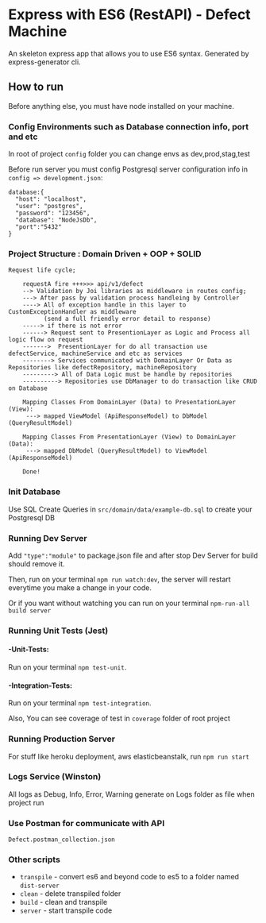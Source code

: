 # Express with ES6 (RestAPI) - Defect Machine

An skeleton express app that allows you to use ES6 syntax. Generated by express-generator cli.

## How to run

Before anything else, you must have node installed on your machine.

### Config Environments such as Database connection info, port and etc

In root of project `config` folder you can change envs as dev,prod,stag,test

Before run server you must config Postgresql server configuration info in `config => development.json`:

```
database:{
  "host": "localhost",
  "user": "postgres",
  "password": "123456",
  "database": "NodeJsDb",
  "port":"5432"
}
```

### Project Structure : Domain Driven + OOP + SOLID

```
Request life cycle;

    requestA fire +++>>> api/v1/defect
    --> Validation by Joi libraries as middleware in routes config;
    ---> After pass by validation process handleing by Controller
    ----> All of exception handle in this layer to CustomExceptionHandler as middleware
          (send a full friendly error detail to response) 
    -----> if there is not error 
    ------> Request sent to PresentionLayer as Logic and Process all logic flow on request 
    ------->  PresentionLayer for do all transaction use defectService, machineService and etc as services
    --------> Services communicated with DomainLayer Or Data as Repositories like defectRepository, machineRepository
    ---------> All of Data Logic must be handle by repositories 
    ----------> Repositories use DbManager to do transaction like CRUD on Database
    
    Mapping Classes From DomainLayer (Data) to PresentationLayer (View):
     ---> mapped ViewModel (ApiResponseModel) to DbModel (QueryResultModel)
   
    Mapping Classes From PresentationLayer (View) to DomainLayer (Data):
     ---> mapped DbModel (QueryResultModel) to ViewModel (ApiResponseModel)
    
    Done!
```

### Init Database 

Use SQL Create Queries in `src/domain/data/example-db.sql` to create your Postgresql DB

### Running Dev Server

Add `"type":"module"` to package.json file and after stop Dev Server for build should remove it.

Then, run on your terminal `npm run watch:dev`, the server will restart everytime you make a change in your code.

Or if you want without watching you can run on your terminal `npm-run-all build server`

### Running Unit Tests (Jest)

#### -Unit-Tests:
Run on your terminal `npm test-unit`.

#### -Integration-Tests:
Run on your terminal `npm test-integration`.

Also, You can see coverage of test in `coverage` folder of root project


### Running Production Server

For stuff like heroku deployment, aws elasticbeanstalk, run `npm run start`

### Logs Service (Winston)

All logs as Debug, Info, Error, Warning generate on Logs folder as file when project run

### Use Postman for communicate with API

`Defect.postman_collection.json`

### Other scripts

* `transpile` - convert es6 and beyond code to es5 to a folder named `dist-server`
* `clean` - delete transpiled folder
* `build` - clean and transpile
* `server` - start transpile code
